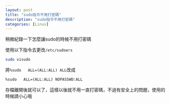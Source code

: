```yaml
---
layout: post
title: "sudo指令不用打密碼"
description: "sudo指令不用打密碼"
categories: [Linux]
---
```


稍微紀錄一下怎麼讓sudo的時候不用打密碼
<!--more-->

使用以下指令去更改`/etc/sudoers`
```bash
sudo visudo
```

將`%sudo   ALL=(ALL:ALL) ALL`改成
```bash
%sudo   ALL=(ALL:ALL) NOPASSWD:ALL
```
存檔離開後就可以了，這樣以後就不用一直打密碼，不過有安全上的問題，使用的時候請小心哦

